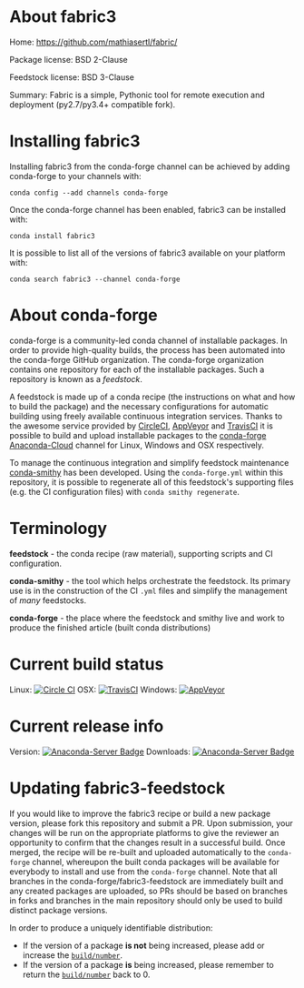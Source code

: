 About fabric3
=============

Home: https://github.com/mathiasertl/fabric/

Package license: BSD 2-Clause

Feedstock license: BSD 3-Clause

Summary: Fabric is a simple, Pythonic tool for remote execution and deployment (py2.7/py3.4+ compatible fork).



Installing fabric3
==================

Installing fabric3 from the conda-forge channel can be achieved by adding conda-forge to your channels with:

```
conda config --add channels conda-forge
```

Once the conda-forge channel has been enabled, fabric3 can be installed with:

```
conda install fabric3
```

It is possible to list all of the versions of fabric3 available on your platform with:

```
conda search fabric3 --channel conda-forge
```


About conda-forge
=================

conda-forge is a community-led conda channel of installable packages.
In order to provide high-quality builds, the process has been automated into the
conda-forge GitHub organization. The conda-forge organization contains one repository
for each of the installable packages. Such a repository is known as a *feedstock*.

A feedstock is made up of a conda recipe (the instructions on what and how to build
the package) and the necessary configurations for automatic building using freely
available continuous integration services. Thanks to the awesome service provided by
[CircleCI](https://circleci.com/), [AppVeyor](http://www.appveyor.com/)
and [TravisCI](https://travis-ci.org/) it is possible to build and upload installable
packages to the [conda-forge](https://anaconda.org/conda-forge)
[Anaconda-Cloud](http://docs.anaconda.org/) channel for Linux, Windows and OSX respectively.

To manage the continuous integration and simplify feedstock maintenance
[conda-smithy](http://github.com/conda-forge/conda-smithy) has been developed.
Using the ``conda-forge.yml`` within this repository, it is possible to regenerate all of
this feedstock's supporting files (e.g. the CI configuration files) with ``conda smithy regenerate``.


Terminology
===========

**feedstock** - the conda recipe (raw material), supporting scripts and CI configuration.

**conda-smithy** - the tool which helps orchestrate the feedstock.
                   Its primary use is in the construction of the CI ``.yml`` files
                   and simplify the management of *many* feedstocks.

**conda-forge** - the place where the feedstock and smithy live and work to
                  produce the finished article (built conda distributions)

Current build status
====================

Linux: [![Circle CI](https://circleci.com/gh/conda-forge/fabric3-feedstock.svg?style=shield)](https://circleci.com/gh/conda-forge/fabric3-feedstock)
OSX: [![TravisCI](https://travis-ci.org/conda-forge/fabric3-feedstock.svg?branch=master)](https://travis-ci.org/conda-forge/fabric3-feedstock)
Windows: [![AppVeyor](https://ci.appveyor.com/api/projects/status/github/conda-forge/fabric3-feedstock?svg=True)](https://ci.appveyor.com/project/conda-forge/fabric3-feedstock/branch/master)

Current release info
====================
Version: [![Anaconda-Server Badge](https://anaconda.org/conda-forge/fabric3/badges/version.svg)](https://anaconda.org/conda-forge/fabric3)
Downloads: [![Anaconda-Server Badge](https://anaconda.org/conda-forge/fabric3/badges/downloads.svg)](https://anaconda.org/conda-forge/fabric3)


Updating fabric3-feedstock
==========================

If you would like to improve the fabric3 recipe or build a new
package version, please fork this repository and submit a PR. Upon submission,
your changes will be run on the appropriate platforms to give the reviewer an
opportunity to confirm that the changes result in a successful build. Once
merged, the recipe will be re-built and uploaded automatically to the
`conda-forge` channel, whereupon the built conda packages will be available for
everybody to install and use from the `conda-forge` channel.
Note that all branches in the conda-forge/fabric3-feedstock are
immediately built and any created packages are uploaded, so PRs should be based
on branches in forks and branches in the main repository should only be used to
build distinct package versions.

In order to produce a uniquely identifiable distribution:
 * If the version of a package **is not** being increased, please add or increase
   the [``build/number``](http://conda.pydata.org/docs/building/meta-yaml.html#build-number-and-string).
 * If the version of a package **is** being increased, please remember to return
   the [``build/number``](http://conda.pydata.org/docs/building/meta-yaml.html#build-number-and-string)
   back to 0.
